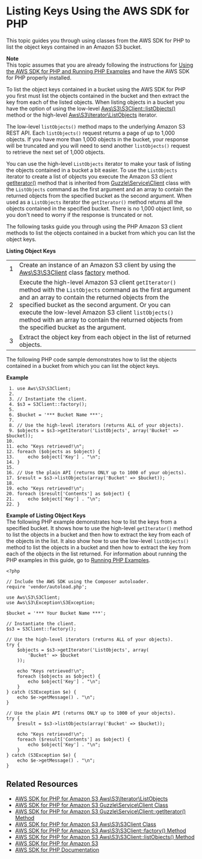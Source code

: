 # Listing Keys Using the AWS SDK for PHP<a name="ListingObjectKeysUsingPHP"></a>

This topic guides you through using classes from the AWS SDK for PHP to list the object keys contained in an Amazon S3 bucket\. 

**Note**  
 This topic assumes that you are already following the instructions for [Using the AWS SDK for PHP and Running PHP Examples](UsingTheMPphpAPI.md) and have the AWS SDK for PHP properly installed\. 

To list the object keys contained in a bucket using the AWS SDK for PHP you first must list the objects contained in the bucket and then extract the key from each of the listed objects\. When listing objects in a bucket you have the option of using the low\-level [Aws\\S3\\S3Client::listObjects\(\)](http://docs.aws.amazon.com/aws-sdk-php-2/latest/class-Aws.S3.S3Client.html#_listObjects) method or the high\-level [Aws\\S3\\Iterator\\ListObjects](http://docs.aws.amazon.com/aws-sdk-php-2/latest/class-Aws.S3.Iterator.ListObjectsIterator.html) iterator\. 

The low\-level `listObjects()` method maps to the underlying Amazon S3 REST API\. Each `listObjects()` request returns a page of up to 1,000 objects\. If you have more than 1,000 objects in the bucket, your response will be truncated and you will need to send another `listObjects()` request to retrieve the next set of 1,000 objects\. 

You can use the high\-level `ListObjects` iterator to make your task of listing the objects contained in a bucket a bit easier\. To use the `ListObjects` iterator to create a list of objects you execute the Amazon S3 client [getIterator\(\)](http://docs.aws.amazon.com/aws-sdk-php-2/latest/class-Guzzle.Service.Client.html#_getIteratorgetIterator) method that is inherited from [Guzzle\\Service\\Client](http://docs.aws.amazon.com/aws-sdk-php-2/latest/class-Guzzle.Service.Client.html) class with the `ListObjects` command as the first argument and an array to contain the returned objects from the specified bucket as the second argument\. When used as a `ListObjects` iterator the `getIterator()` method returns all the objects contained in the specified bucket\. There is no 1,000 object limit, so you don't need to worry if the response is truncated or not\.

The following tasks guide you through using the PHP Amazon S3 client methods to list the objects contained in a bucket from which you can list the object keys\.


**Listing Object Keys**  

|  |  | 
| --- |--- |
| 1 |  Create an instance of an Amazon S3 client by using the [Aws\\S3\\S3Client](http://docs.aws.amazon.com/aws-sdk-php-2/latest/class-Aws.S3.S3Client.html) class [factory](http://docs.aws.amazon.com/aws-sdk-php-2/latest/class-Aws.S3.S3Client.html#_factory) method\.  | 
| 2 | Execute the high\-level Amazon S3 client `getIterator()` method with the `ListObjects` command as the first argument and an array to contain the returned objects from the specified bucket as the second argument\. Or you can execute the low\-level Amazon S3 client `listObjects()` method with an array to contain the returned objects from the specified bucket as the argument\.  | 
| 3 | Extract the object key from each object in the list of returned objects\.  | 

The following PHP code sample demonstrates how to list the objects contained in a bucket from which you can list the object keys\.

**Example**  

```
 1. use Aws\S3\S3Client;
 2. 
 3. // Instantiate the client.
 4. $s3 = S3Client::factory();
 5. 
 6. $bucket = '*** Bucket Name ***';
 7. 					
 8. // Use the high-level iterators (returns ALL of your objects).
 9. $objects = $s3->getIterator('ListObjects', array('Bucket' => $bucket));
10. 
11. echo "Keys retrieved!\n";
12. foreach ($objects as $object) {
13.     echo $object['Key'] . "\n";
14. }
15. 
16. // Use the plain API (returns ONLY up to 1000 of your objects).
17. $result = $s3->listObjects(array('Bucket' => $bucket));
18. 
19. echo "Keys retrieved!\n";
20. foreach ($result['Contents'] as $object) {
21.     echo $object['Key'] . "\n";
22. }
```

**Example of Listing Object Keys**  
The following PHP example demonstrates how to list the keys from a specified bucket\. It shows how to use the high\-level `getIterator()` method to list the objects in a bucket and then how to extract the key from each of the objects in the list\. It also show how to use the low\-level `listObjects()` method to list the objects in a bucket and then how to extract the key from each of the objects in the list returned\. For information about running the PHP examples in this guide, go to [Running PHP Examples](UsingTheMPphpAPI.md#running-php-samples)\.   

```
<?php

// Include the AWS SDK using the Composer autoloader.
require 'vendor/autoload.php';

use Aws\S3\S3Client;
use Aws\S3\Exception\S3Exception;

$bucket = '*** Your Bucket Name ***';

// Instantiate the client.
$s3 = S3Client::factory();

// Use the high-level iterators (returns ALL of your objects).
try {
    $objects = $s3->getIterator('ListObjects', array(
        'Bucket' => $bucket
    ));

    echo "Keys retrieved!\n";
    foreach ($objects as $object) {
        echo $object['Key'] . "\n";
    }
} catch (S3Exception $e) {
    echo $e->getMessage() . "\n";
}

// Use the plain API (returns ONLY up to 1000 of your objects).
try {
    $result = $s3->listObjects(array('Bucket' => $bucket));

    echo "Keys retrieved!\n";
    foreach ($result['Contents'] as $object) {
        echo $object['Key'] . "\n";
    }
} catch (S3Exception $e) {
    echo $e->getMessage() . "\n";
}
```

## Related Resources<a name="RelatedResources-ListingObjectKeysUsingPHP"></a>
+ [AWS SDK for PHP for Amazon S3 Aws\\S3\\Iterator\\ListObjects](http://docs.aws.amazon.com/aws-sdk-php-2/latest/class-Aws.S3.Iterator.ListObjectsIterator.html)
+ [AWS SDK for PHP for Amazon S3 Guzzle\\Service\\Client Class](http://docs.aws.amazon.com/aws-sdk-php-2/latest/class-Guzzle.Service.Client.html)
+ [AWS SDK for PHP for Amazon S3 Guzzle\\Service\\Client::getIterator\(\) Method](http://docs.aws.amazon.com/aws-sdk-php-2/latest/class-Guzzle.Service.Client.html#_getIteratorgetIterator)
+ [AWS SDK for PHP for Amazon S3 Aws\\S3\\S3Client Class](http://docs.aws.amazon.com/aws-sdk-php-2/latest/class-Aws.S3.S3Client.html)
+ [AWS SDK for PHP for Amazon S3 Aws\\S3\\S3Client::factory\(\) Method](http://docs.aws.amazon.com/aws-sdk-php-2/latest/class-Aws.S3.S3Client.html#_factory)
+ [AWS SDK for PHP for Amazon S3 Aws\\S3\\S3Client::listObjects\(\) Method](http://docs.aws.amazon.com/aws-sdk-php-2/latest/class-Aws.S3.S3Client.html#_listObjects)
+ [AWS SDK for PHP for Amazon S3](http://docs.aws.amazon.com/aws-sdk-php-2/guide/latest/service-s3.html)
+ [AWS SDK for PHP Documentation](http://docs.aws.amazon.com/aws-sdk-php-2/guide/latest/index.html)